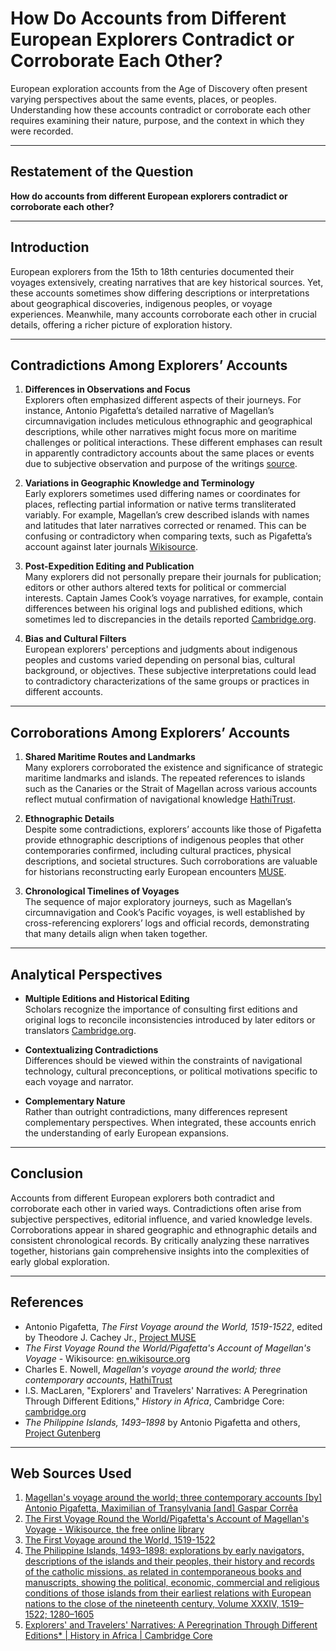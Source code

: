 # How Do Accounts from Different European Explorers Contradict or Corroborate Each Other?

European exploration accounts from the Age of Discovery often present varying perspectives about the same events, places, or peoples. Understanding how these accounts contradict or corroborate each other requires examining their nature, purpose, and the context in which they were recorded.

---

## Restatement of the Question

**How do accounts from different European explorers contradict or corroborate each other?**

---

## Introduction

European explorers from the 15th to 18th centuries documented their voyages extensively, creating narratives that are key historical sources. Yet, these accounts sometimes show differing descriptions or interpretations about geographical discoveries, indigenous peoples, or voyage experiences. Meanwhile, many accounts corroborate each other in crucial details, offering a richer picture of exploration history.

---

## Contradictions Among Explorers’ Accounts

1. **Differences in Observations and Focus**  
   Explorers often emphasized different aspects of their journeys. For instance, Antonio Pigafetta’s detailed narrative of Magellan’s circumnavigation includes meticulous ethnographic and geographical descriptions, while other narratives might focus more on maritime challenges or political interactions. These different emphases can result in apparently contradictory accounts about the same places or events due to subjective observation and purpose of the writings [source](https://muse.jhu.edu/pub/50/monograph/book/104240).

2. **Variations in Geographic Knowledge and Terminology**  
   Early explorers sometimes used differing names or coordinates for places, reflecting partial information or native terms transliterated variably. For example, Magellan’s crew described islands with names and latitudes that later narratives corrected or renamed. This can be confusing or contradictory when comparing texts, such as Pigafetta’s account against later journals [Wikisource](https://en.wikisource.org/wiki/The_First_Voyage_Round_the_World/Pigafetta%27s_Account_of_Magellan%27s_Voyage).

3. **Post-Expedition Editing and Publication**  
   Many explorers did not personally prepare their journals for publication; editors or other authors altered texts for political or commercial interests. Captain James Cook’s voyage narratives, for example, contain differences between his original logs and published editions, which sometimes led to discrepancies in the details reported [Cambridge.org](https://www.cambridge.org/core/journals/history-in-africa/article/abs/explorers-and-travelers-narratives-a-peregrination-through-different-editions/DBDE3FEE95E26B7E962CD9EA6ADAA0C1).

4. **Bias and Cultural Filters**  
   European explorers' perceptions and judgments about indigenous peoples and customs varied depending on personal bias, cultural background, or objectives. These subjective interpretations could lead to contradictory characterizations of the same groups or practices in different accounts.

---

## Corroborations Among Explorers’ Accounts

1. **Shared Maritime Routes and Landmarks**  
   Many explorers corroborated the existence and significance of strategic maritime landmarks and islands. The repeated references to islands such as the Canaries or the Strait of Magellan across various accounts reflect mutual confirmation of navigational knowledge [HathiTrust](https://babel.hathitrust.org/cgi/pt?id=mdp.39015008001532;seq=144).

2. **Ethnographic Details**  
   Despite some contradictions, explorers’ accounts like those of Pigafetta provide ethnographic descriptions of indigenous peoples that other contemporaries confirmed, including cultural practices, physical descriptions, and societal structures. Such corroborations are valuable for historians reconstructing early European encounters [MUSE](https://muse.jhu.edu/pub/50/monograph/book/104240).

3. **Chronological Timelines of Voyages**  
   The sequence of major exploratory journeys, such as Magellan’s circumnavigation and Cook’s Pacific voyages, is well established by cross-referencing explorers’ logs and official records, demonstrating that many details align when taken together.

---

## Analytical Perspectives

- **Multiple Editions and Historical Editing**  
  Scholars recognize the importance of consulting first editions and original logs to reconcile inconsistencies introduced by later editors or translators [Cambridge.org](https://www.cambridge.org/core/journals/history-in-africa/article/abs/explorers-and-travelers-narratives-a-peregrination-through-different-editions/DBDE3FEE95E26B7E962CD9EA6ADAA0C1).

- **Contextualizing Contradictions**  
  Differences should be viewed within the constraints of navigational technology, cultural preconceptions, or political motivations specific to each voyage and narrator.

- **Complementary Nature**  
  Rather than outright contradictions, many differences represent complementary perspectives. When integrated, these accounts enrich the understanding of early European expansions.

---

## Conclusion

Accounts from different European explorers both contradict and corroborate each other in varied ways. Contradictions often arise from subjective perspectives, editorial influence, and varied knowledge levels. Corroborations appear in shared geographic and ethnographic details and consistent chronological records. By critically analyzing these narratives together, historians gain comprehensive insights into the complexities of early global exploration.

---

## References

- Antonio Pigafetta, *The First Voyage around the World, 1519-1522*, edited by Theodore J. Cachey Jr., [Project MUSE](https://muse.jhu.edu/pub/50/monograph/book/104240)  
- *The First Voyage Round the World/Pigafetta's Account of Magellan's Voyage* - Wikisource: [en.wikisource.org](https://en.wikisource.org/wiki/The_First_Voyage_Round_the_World/Pigafetta%27s_Account_of_Magellan%27s_Voyage)  
- Charles E. Nowell, *Magellan's voyage around the world; three contemporary accounts*, [HathiTrust](https://babel.hathitrust.org/cgi/pt?id=mdp.39015008001532;seq=144)  
- I.S. MacLaren, "Explorers' and Travelers' Narratives: A Peregrination Through Different Editions," *History in Africa*, Cambridge Core: [cambridge.org](https://www.cambridge.org/core/journals/history-in-africa/article/abs/explorers-and-travelers-narratives-a-peregrination-through-different-editions/DBDE3FEE95E26B7E962CD9EA6ADAA0C1)  
- *The Philippine Islands, 1493–1898* by Antonio Pigafetta and others, [Project Gutenberg](https://www.gutenberg.org/files/47927/47927-h/47927-h.htm)

---
## Web Sources Used

1. [Magellan's voyage around the world; three contemporary accounts [by] Antonio Pigafetta, Maximilian of Transylvania [and] Gaspar Corrêa](https://babel.hathitrust.org/cgi/pt?id=mdp.39015008001532;seq=144)
2. [The First Voyage Round the World/Pigafetta's Account of Magellan's Voyage - Wikisource, the free online library](https://en.wikisource.org/wiki/The_First_Voyage_Round_the_World/Pigafetta%27s_Account_of_Magellan%27s_Voyage)
3. [The First Voyage around the World, 1519-1522](https://muse.jhu.edu/pub/50/monograph/book/104240)
4. [The Philippine Islands, 1493–1898: explorations by early navigators, descriptions of the islands and their peoples, their history and records of the catholic missions, as related in contemporaneous books and manuscripts, showing the political, economic, commercial and religious conditions of those islands from their earliest relations with European nations to the close of the nineteenth century, Volume XXXIV, 1519–1522; 1280–1605](https://www.gutenberg.org/files/47927/47927-h/47927-h.htm)
5. [Explorers' and Travelers' Narratives: A Peregrination Through Different Editions* | History in Africa | Cambridge Core](https://www.cambridge.org/core/journals/history-in-africa/article/abs/explorers-and-travelers-narratives-a-peregrination-through-different-editions/DBDE3FEE95E26B7E962CD9EA6ADAA0C1)
